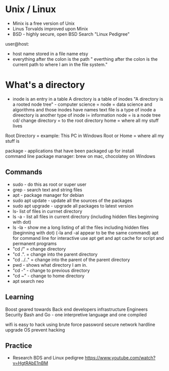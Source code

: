 # Unix / Linux 

* Minix is a free version of Unix 
* Linus Torvalds improved upon Minix 
* BSD - highly secure, open BSD
Search "Linux Pedigree"

user@host:
- host name stored in a file name etsy
- everything after the colon is the path
  " everthing after the colon is the current path to where I am in the file system."
 
 
# What's a directory
* inode is an entry in a table
 A directory is a table of inodes
 "A directory is a rooted node tree" -
 computer science = node = data science and algorithms 
 and those inodes have names
 text file is a type of inode 
 a direectory is another type of inode
 i= information node = is a node tree 
 cd/ change directory = to the root directory
 home = where all my stuff lives 
 
 Root Directory = example: This PC in Windows 
 Root or Home = where all my stuff is 
 
 package - applications that have been packaged up for install  
 command line package manager: brew on mac, chocolatey on Windows 
 

## Commands
* sudo - do this as root or super user
* grep - search text and string files
* apt - package manager for debian
* sudo apt update - update all the sources of the packages
* sudo apt upgrade - upgrade all packages to latest version
* ls- list of files in currnet directory
* ls -a  - list all files in current directory (including hidden files beginning with dot)
* ls -la - show me a long listing of all the files including hidden files (beginning with dot)
(-la and -al appear to be the same command)
apt for command line for interactive use
apt get and apt cache for script and permanent programs
* "cd /" = change directory 
* "cd .". = change into the parent directory
* "cd ../.." = change into the parent of the parent directory 
* pwd - shows what directory I am in.
* "cd -" - change to previous directory
* "cd  ~" - change to home directory
* apt search neo 

## Learning 
Boost geared towards
Back end developers
infrastructure Engineers
Security 
Bash and Go - one interpretive language and one compiled


wifi is easy to hack using brute force password
secure network hardline  
upgrade OS prevent hacking 


## Practice 
* Research BDS and Linux pedigree
https://www.youtube.com/watch?v=HgtRAbE1nBM

